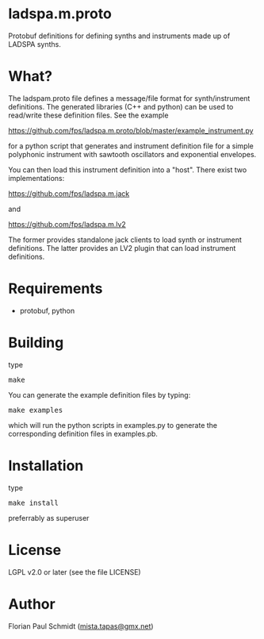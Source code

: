 # ladspa.m.proto

Protobuf definitions for defining synths and instruments made up of LADSPA synths.

# What?

The ladspam.proto file defines a message/file format for synth/instrument definitions. The generated libraries (C++ and python) can be used to read/write these definition files. See the example 

https://github.com/fps/ladspa.m.proto/blob/master/example_instrument.py

for a python script that generates and instrument definition file for a simple polyphonic instrument with sawtooth oscillators and exponential envelopes.

You can then load this instrument definition into a "host". There exist two implementations:

https://github.com/fps/ladspa.m.jack

and

https://github.com/fps/ladspa.m.lv2

The former provides standalone jack clients to load synth or instrument definitions. The latter provides an LV2 plugin that can load instrument definitions.

# Requirements

* protobuf, python

# Building

type

<pre>
make
</pre>

You can generate the example definition files by typing:

<pre>
make examples
</pre>

which will run the python scripts in examples.py to generate the corresponding definition files in examples.pb.

# Installation

type

<pre>
make install
</pre>

preferrably as superuser

# License 

LGPL v2.0 or later (see the file LICENSE)

# Author 

Florian Paul Schmidt (mista.tapas@gmx.net)
